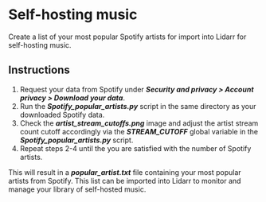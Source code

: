 # Self-hosting music
Create a list of your most popular Spotify artists for import into Lidarr for self-hosting music.

## Instructions
1. Request your data from Spotify under ***Security and privacy > Account privacy > Download your data***.
2. Run the ***Spotify_popular_artists.py*** script in the same directory as your downloaded Spotify data.
3. Check the ***artist_stream_cutoffs.png*** image and adjust the artist stream count cutoff accordingly via
the ***STREAM_CUTOFF*** global variable in the ***Spotify_popular_artists.py*** script.
4. Repeat steps 2-4 until the you are satisfied with the number of Spotify artists.

This will result in a ***popular_artist.txt*** file containing your most popular artists from Spotify.
This list can be imported into Lidarr to monitor and manage your library of self-hosted music.